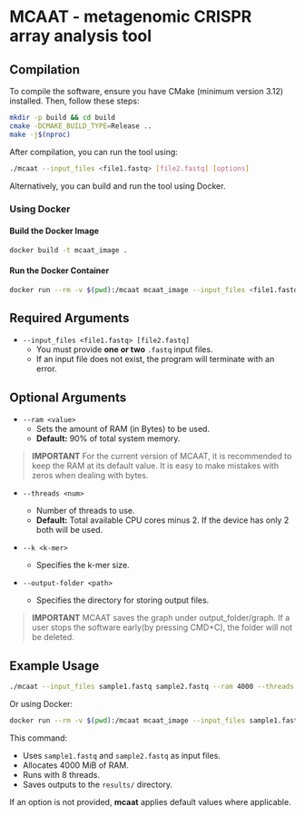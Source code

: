 # MCAAT - metagenomic CRISPR array analysis tool

## Compilation
To compile the software, ensure you have CMake (minimum version 3.12) installed. Then, follow these steps:

```bash
mkdir -p build && cd build
cmake -DCMAKE_BUILD_TYPE=Release ..
make -j$(nproc)
```

After compilation, you can run the tool using:

```bash
./mcaat --input_files <file1.fastq> [file2.fastq] [options]
```

Alternatively, you can build and run the tool using Docker.

### Using Docker
#### Build the Docker Image
```bash
docker build -t mcaat_image .
```

#### Run the Docker Container
```bash
docker run --rm -v $(pwd):/mcaat mcaat_image --input_files <file1.fastq> [file2.fastq] [options]
```

## Required Arguments
- `--input_files <file1.fastq> [file2.fastq]`  
  - You must provide **one or two** `.fastq` input files.  
  - If an input file does not exist, the program will terminate with an error.

## Optional Arguments
- `--ram <value>`  
  - Sets the amount of RAM (in Bytes) to be used.  
  - **Default:** 90% of total system memory.
>**IMPORTANT**
> For the current version of MCAAT, it is recommended to keep the RAM at its default value. It is easy to make mistakes with zeros when dealing with bytes.

- `--threads <num>`  
  - Number of threads to use.  
  - **Default:** Total available CPU cores minus 2. If the device has only 2 both will be used.

- `--k <k-mer>`  
  - Specifies the k-mer size.

- `--output-folder <path>`  
  - Specifies the directory for storing output files.
> **IMPORTANT**
> MCAAT saves the graph under output_folder/graph. If a user stops the software early(by pressing CMD+C), the folder will not be deleted.   

## Example Usage
```bash
./mcaat --input_files sample1.fastq sample2.fastq --ram 4000 --threads 8 --output-folder results/
```

Or using Docker:
```bash
docker run --rm -v $(pwd):/mcaat mcaat_image --input_files sample1.fastq sample2.fastq --ram 4000 --threads 8 --output-folder results/
```

This command:
- Uses `sample1.fastq` and `sample2.fastq` as input files.
- Allocates 4000 MiB of RAM.
- Runs with 8 threads.
- Saves outputs to the `results/` directory.

If an option is not provided, **mcaat** applies default values where applicable.

